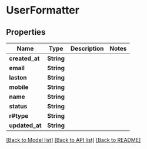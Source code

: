 # UserFormatter

## Properties

Name | Type | Description | Notes
------------ | ------------- | ------------- | -------------
**created_at** | **String** |  | 
**email** | **String** |  | 
**laston** | **String** |  | 
**mobile** | **String** |  | 
**name** | **String** |  | 
**status** | **String** |  | 
**r#type** | **String** |  | 
**updated_at** | **String** |  | 

[[Back to Model list]](../README.md#documentation-for-models) [[Back to API list]](../README.md#documentation-for-api-endpoints) [[Back to README]](../README.md)


